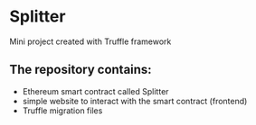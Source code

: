 # Splitter 
Mini project created with Truffle framework

## The repository contains:
* Ethereum smart contract called Splitter
* simple website to interact with the smart contract (frontend)
* Truffle migration files
